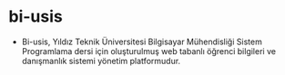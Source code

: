 # bi-usis
  * Bi-usis, Yıldız Teknik Üniversitesi Bilgisayar Mühendisliği Sistem Programlama dersi için oluşturulmuş web tabanlı öğrenci bilgileri ve danışmanlık sistemi yönetim platformudur.